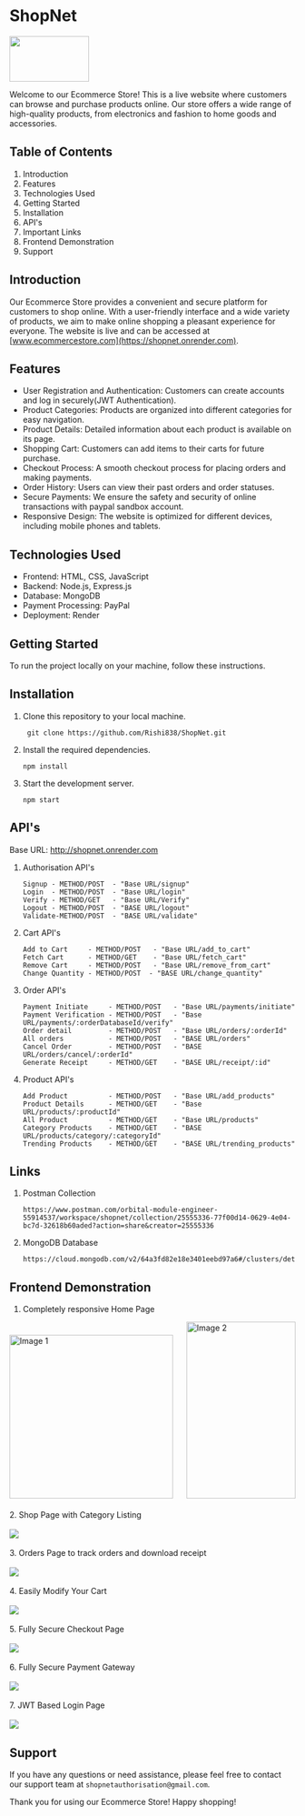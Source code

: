 # ShopNet

<img src="https://github.com/Rishi838/ShopNet/assets/77577908/366c7dcf-fe08-4d3f-ac2d-fefb18e111a5" style="width:140px; height:80px">


Welcome to our Ecommerce Store! This is a live website where customers can browse and purchase products online. Our store offers a wide range of high-quality products, from electronics and fashion to home goods and accessories.

## Table of Contents

1. Introduction
2. Features
3. Technologies Used
4. Getting Started
5. Installation
6. API's
7. Important Links
8. Frontend Demonstration
9. Support

## Introduction

Our Ecommerce Store provides a convenient and secure platform for customers to shop online. With a user-friendly interface and a wide variety of products, we aim to make online shopping a pleasant experience for everyone. The website is live and can be accessed at [www.ecommercestore.com](https://shopnet.onrender.com).

## Features

- User Registration and Authentication: Customers can create accounts and log in securely(JWT Authentication).
- Product Categories: Products are organized into different categories for easy navigation.
- Product Details: Detailed information about each product is available on its page.
- Shopping Cart: Customers can add items to their carts for future purchase.
- Checkout Process: A smooth checkout process for placing orders and making payments.
- Order History: Users can view their past orders and order statuses.
- Secure Payments: We ensure the safety and security of online transactions with paypal sandbox account.
- Responsive Design: The website is optimized for different devices, including mobile phones and tablets.

## Technologies Used

- Frontend: HTML, CSS, JavaScript
- Backend: Node.js, Express.js
- Database: MongoDB
- Payment Processing: PayPal
- Deployment: Render

## Getting Started

To run the project locally on your machine, follow these instructions.

## Installation

1. Clone this repository to your local machine.

        git clone https://github.com/Rishi838/ShopNet.git
2. Install the required dependencies.

       npm install
3. Start the development server.

       npm start

## API's

Base URL: http://shopnet.onrender.com

1. Authorisation API's

       Signup - METHOD/POST  - "Base URL/signup"
       Login  - METHOD/POST  - "Base URL/login"
       Verify - METHOD/GET   - "Base URL/Verify"
       Logout - METHOD/POST  - "BASE URL/logout"
       Validate-METHOD/POST  - "BASE URL/validate"

2. Cart API's

       Add to Cart     - METHOD/POST   - "Base URL/add_to_cart"
       Fetch Cart      - METHOD/GET    - "Base URL/fetch_cart"
       Remove Cart     - METHOD/POST   - "Base URL/remove_from_cart"
       Change Quantity - METHOD/POST  - "BASE URL/change_quantity"

3. Order API's

       Payment Initiate     - METHOD/POST   - "Base URL/payments/initiate"
       Payment Verification - METHOD/POST   - "Base URL/payments/:orderDatabaseId/verify"
       Order detail         - METHOD/POST   - "Base URL/orders/:orderId"
       All orders           - METHOD/POST   - "BASE URL/orders"
       Cancel Order         - METHOD/POST   - "BASE URL/orders/cancel/:orderId"
       Generate Receipt     - METHOD/GET    - "BASE URL/receipt/:id"

4. Product API's

       Add Product          - METHOD/POST   - "Base URL/add_products"
       Product Details      - METHOD/GET    - "Base URL/products/:productId"
       All Product          - METHOD/GET    - "Base URL/products"
       Category Products    - METHOD/GET    - "BASE URL/products/category/:categoryId"
       Trending Products    - METHOD/GET    - "BASE URL/trending_products"

## Links

1. Postman Collection

       https://www.postman.com/orbital-module-engineer-55914537/workspace/shopnet/collection/25555336-77f00d14-0629-4e04-bc7d-32618b60aded?action=share&creator=25555336

2.  MongoDB Database

        https://cloud.mongodb.com/v2/64a3fd82e18e3401eebd97a6#/clusters/detail/ShopNet

## Frontend Demonstration

1. Completely responsive Home Page
   <div style="display: flex; justify-content: center;">
  <!-- Replace "image1.png" with the actual path or URL of your first image -->
  <img src="https://github.com/Rishi838/ShopNet/assets/77577908/15d3c0bc-573f-4ad2-8467-d9d7f19cadee" alt="Image 1" style="width: 30vw; height: auto; margin-right: 20px;">
  <!-- Replace "image2.png" with the actual path or URL of your second image -->
  <img src="https://github.com/Rishi838/ShopNet/assets/77577908/f041cfa0-2615-4ef6-bfcb-889f7f68b3a3" alt="Image 2" style="width: 20vw; height: 311px;">
</div>
<br><br>
2. Shop Page with Category Listing
<br><br>
<img src="https://github.com/Rishi838/ShopNet/assets/77577908/a68d88a1-d8ee-4882-a01d-ef5c93886a87">
<br><br>
3. Orders Page to track orders and download receipt
<br><br>
<img src="https://github.com/Rishi838/ShopNet/assets/77577908/78829164-5da5-42d2-8e16-7eca8f80fa52">
<br><br>
4. Easily Modify Your Cart
<br><br>
<img src="https://github.com/Rishi838/ShopNet/assets/77577908/c1233b12-4ddf-4697-ac18-e36fe5f02e19">
<br><br>
5. Fully Secure Checkout Page
<br><br>
<img src="https://github.com/Rishi838/ShopNet/assets/77577908/39c8df2d-e932-4582-a003-6e341de0888a">
<br><br>
6. Fully Secure Payment Gateway
<br><br>
<img src="https://github.com/Rishi838/ShopNet/assets/77577908/95488a18-086e-42df-b56c-bd0f1281b36b">
<br><br>
7. JWT Based Login Page
<br><br>
<img src="https://github.com/Rishi838/ShopNet/assets/77577908/5dacdab0-0bb2-4761-b809-a4ffeda2b60c">

<br>

## Support

If you have any questions or need assistance, please feel free to contact our support team at `shopnetauthorisation@gmail.com`.

Thank you for using our Ecommerce Store! Happy shopping!
